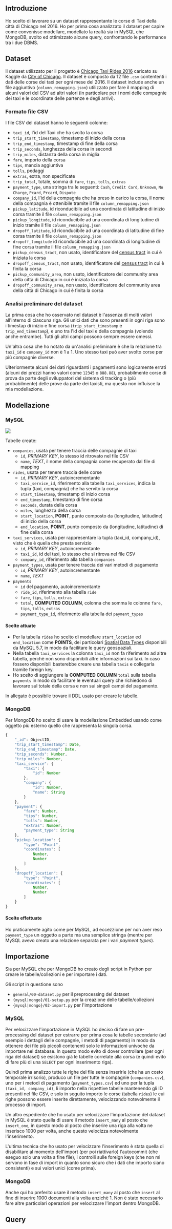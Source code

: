 ## Introduzione

Ho scelto di lavorare su un dataset rappresentante le corse di Taxi della città di Chicago nel 2016. Ho per prima cosa analizzato il dataset per capire come convenisse modellare, modellato la realtà sia in MySQL che MongoDB, svolto ed ottimizzato alcune query, confrontando le performance tra i due DBMS.

## Dataset

Il dataset utilizzato per il progetto è [Chicago Taxi Rides 2016](https://www.kaggle.com/chicago/chicago-taxi-rides-2016) caricato su Kaggle da [City of Chicago](https://www.kaggle.com/chicago). Il dataset è composto da 12 file `.csv` contententi i dati delle corse dei taxi per ogni mese del 2016. Il dataset include anche un file aggiuntivo (`column_remapping.json`) utilizzato per fare il mapping di alcuni valori del CSV ad altri valori (in particolare per i nomi delle compagnie dei taxi e le coordinate delle partenze e degli arrivi).

### Formato file CSV

I file CSV del dataset hanno le seguenti colonne:

* `taxi_id`, l'id del Taxi che ha svolto la corsa
* `trip_start_timestamp`, timestamp di inizio della corsa
* `trip_end_timestamp`, timestamp di fine della corsa
* `trip_seconds`, lunghezza della corsa in secondi
* `trip_miles`, distanza della corsa in miglia
* `fare`, importo della corsa
* `tips`, mancia aggiuntiva
* `tolls`, pedaggi 
* `extras`, extra, non specificate
* `trip_total`, totale, somma di `fare`, `tips`, `tolls`, `extras`
* `payment_type`, una stringa tra le seguenti: `Cash`, `Credit Card`, `Unknown`, `No Charge`, `Pcard`, `Prcard`, `Dispute`
* `company_id`, l'id della compagnia che ha preso in carico la corsa, il nome della compagnia è ottenibile tramite il file `column_remapping.json`
* `pickup_latitude`, id riconducibile ad una coordinata di latitudine di inizio corsa tramite il file `column_remapping.json`
* `pickup_longitude`, id riconducibile ad una coordinata di longitudine di inizio tramite il file `column_remapping.json`
* `dropoff_latitude`, id riconducibile ad una coordinata di latitudine di fine corsa tramite il file `column_remapping.json`
* `dropoff_longitude` id riconducibile ad una coordinata di longitudine di fine corsa tramite il file `column_remapping.json`
* `pickup_census_tract`, non usato, identificatore del [census tract](https://en.wikipedia.org/wiki/Census_tract) in cui è iniziata la corsa
* `dropoff_census_tract`, non usato, identificatore del [census tract](https://en.wikipedia.org/wiki/Census_tract) in cui è finita la corsa 
* `pickup_community_area`, non usato, identificatore del community area della città di Chicago in cui è iniziata la corsa
* `dropoff_community_area`, non usato, identificatore del community area della città di Chicago in cui è finita la corsa

### Analisi preliminare del dataset

La prima cosa che ho osservato nel dataset è l'assenza di molti valori all'interno di ciascuna riga. Gli unici dati che sono presenti in ogni riga sono i timestap di inizio e fine corsa (`trip_start_timestamp` e `trip_end_timestamp`), e uno tra l'id del taxi e della compagnia (volendo anche entrambe). Tutti gli altri campi possono sempre essere omessi. 

Un'altra cosa che ho notato da un'analisi preliminare è che la relazione tra `taxi_id` e `company_id` non è 1 a 1. Uno stesso taxi può aver svolto corse per più compagnie diverse.

Ulteriormente alcuni dei dati riguardanti i pagamenti sono logicamente errati (alcuni dei prezzi hanno valori come `12345` o `888.88`), probabilmente corse di prova da parte degli sviluppatori del sistema di tracking o (più probabilmente) delle prove da parte dei taxisti, ma questo non influisce la mia modellazione.

## Modellazione

### MySQL

![](.images/mysql_schema.png)

Tabelle create:

* `companies`, usata per tenere traccia delle compagnie di taxi
    * `id`, *PRIMARY KEY*, lo stesso id ritrovato nel file CSV
    * `name`, *TEXT*, il nome della compagnia come recuperato dal file di mapping
* `rides`, usata per tenere traccia delle corse
    * `id`, *PRIMARY KEY*, autoincrementante
    * `taxi_service_id`, riferimento alla tabella `taxi_services`, indica la tupla (taxi, compagnia) che ha servito la corsa
    * `start_timestamp`, timestamp di inizio corsa
    * `end_timestamp`, timestamp di fine corsa
    * `seconds`, durata della corsa
    * `miles`, lunghezza della corsa
    * `start_location`, **POINT**, punto composto da (longitudine, latitudine) di inizio della corsa
    * `end_location`, **POINT**, punto composto da (longitudine, latitudine) di fine della corsa
* `taxi_services`, usata per rappresentare la tupla (taxi_id, company_id), visto che è quella che presta servizio 
    * `id`, *PRIMARY KEY*, autoincrementante
    * `taxi_id`, id del taxi, lo stesso che si ritrova nel file CSV
    * `company_id`, riferimento alla tabella `companies`
* `payment_types`, usata per tenere traccia dei vari metodi di pagamento
    * `id`, *PRIMARY KEY*, autoincrementante
    * `name`, *TEXT*
*  `payments`
    *  `id` del pagamento, autoincrementante
    *  `ride_id`, riferimento alla tabella `ride`
    *  `fare`, `tips`, `tolls`, `extras`
    *  `total`, **COMPUTED COLUMN**, colonna che somma le colonne `fare`, `tips`, `tolls`, `extras`
    *  `payment_type_id`, riferimento alla tabella dei `payment_types`

#### Scelte attuate

* Per la tabella `rides` ho scelto di modellare `start_location` ed `end_location` come **POINTS**, dei particolari [Spatial Data Types](https://dev.mysql.com/doc/refman/5.7/en/spatial-types.html) disponibili da MySQL 5.7, in modo da facilitare le query geospaziali.
* Nella tabella `taxi_services` la colonna `taxi_id` non fa riferimento ad altre tabella, perchè non sono disponibili altre informazioni sui taxi. In caso fossero disponibili basterebbe creare una tabella `taxis` e collegarla tramite foreign key.
* Ho scelto di aggiungere la **COMPUTED COLUMN** `total` sulla tabella `payments` in modo da facilitare le eventuali query che richiedono di lavorare sul totale della corsa e non sui singoli campi del pagamento.

In allegato è possibile trovare il DDL usato per creare le tabelle.

### MongoDB

Per MongoDB ho scelto di usare la modellazione Embedded usando come oggetto più esterno quello che rappresenta la singola corsa.

```js
{
    "_id": ObjectID,
    "trip_start_timestamp": Date,
    "trip_end_timestamp": Date,
    "trip_seconds": Number,
    "trip_miles": Number,
    "taxi_service": {
        "taxi": {
            "id": Number
        },
        "company": {
            "id": Number,
            "name": String
        }
    },
    "payment": {
        "fare": Number,
        "tips": Number,
        "tolls": Number,
        "extras": Number,
        "payment_type": String
    },
    "pickup_location": {
        "type": "Point",
        "coordinates": [
            Number,
            Number
        ]
    },
    "dropoff_location": {
        "type": "Point",
        "coordinates": [
            Number,
            Number
        ]
    }
}
```

#### Scelte effettuate

Ho praticamente agito come per MySQL, ad eccezzione per non aver reso `payment_type` un oggetto a parte ma una semplice stringa (mentre per MySQL avevo creato una relazione separata per i vari *payment types*).

## Importazione

Sia per MySQL che per MongoDB ho creato degli script in Python per creare le tabelle/collezioni e per importare i dati.

Gli script in questione sono 

* `general/00-dataset.py` per il preprocessing del dataset
* `{mysql|mongo}/01-setup.py` per la creazione delle tabelle/collezioni 
* `{mysql|mongo}/02-import.py` per l'importazione 

### MySQL

Per velocizzare l'importazione in MySQL ho deciso di fare un pre-processing del dataset per estrarre per prima cosa le tabelle secondarie (ad esempio i dettagli delle compagnie, i metodi di pagamento) in modo da ottenere dei file più piccoli contenenti solo le informazioni univoche da importare nel database.
In questo modo evito di dover controllare (per ogni riga del dataset) se esistono già le tabelle correlate alla corsa (e quindi evito di fare più di una `SELECT` per ogni inserimento riga). 

Quindi prima analizzo tutte le righe del file senza inserirle (che ha un costo temporale irrisorio), produco un file per tutte le compagnie (`companies.csv`), uno per i metodi di pagamento (`payment_types.csv`) ed uno per la tupla `(taxi_id, company_id)`, li importo nella rispettive tabelle mantenendo gli ID presenti nel file CSV, e solo in seguito importo le corse (tabella `rides`) le cui righe possono essere inserite direttamente, velocizzando notevolmente il processo di import.

Un altro espediente che ho usato per velocizzare l'importazione del dataset in MySQL è stato quella di usare il metodo `insert_many` al posto che `insert_one`, in questo modo al posto che inserire una riga alla volta ne inserisco 1000 per volta, anche questo velocizza notevolmente l'inserimento.

L'ultima tecnica che ho usato per velocizzare l'inserimento è stata quella di disabilitare al momento dell'import (per poi riattivarlo) l'autocommit (che eseguo solo una volta a fine file), i controlli sulle foreign keys (che non mi servono in fase di import in quanto sono sicuro che i dati che importo siano consistenti) e sui valori unici (come prima).

### MongoDB

Anche qui ho preferito usare il metodo `insert_many` al posto che `insert` al fine di inserire 1000 documenti alla volta anzichè 1. Non è stato necessario fare altre particolari operazioni per velocizzare l'import dentro MongoDB.

## Query

